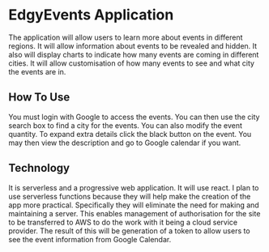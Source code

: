 # EdgyEvents Application

The application will allow users to learn more about events in different regions. It will allow information about events to be revealed and hidden. It also will display charts to indicate how many events are coming in different cities. It will allow customisation of how many events to see and what city the events are in.

## How To Use

You must login with Google to access the events. You can then use the city search box to find a city for the events. You can also modify the event quantity. To expand extra details click the black button on the event. You may then view the description and go to Google calendar if you want.

## Technology

It is serverless and a progressive web application. It will use react. I plan to use serverless functions because they will help make the creation of the app more practical. Specifically they will eliminate the need for making and maintaining a server. This enables management of authorisation for the site to be transferred to AWS to do the work with it being a cloud service provider. The result of this will be generation of a token to allow users to see the event information from Google Calendar.

